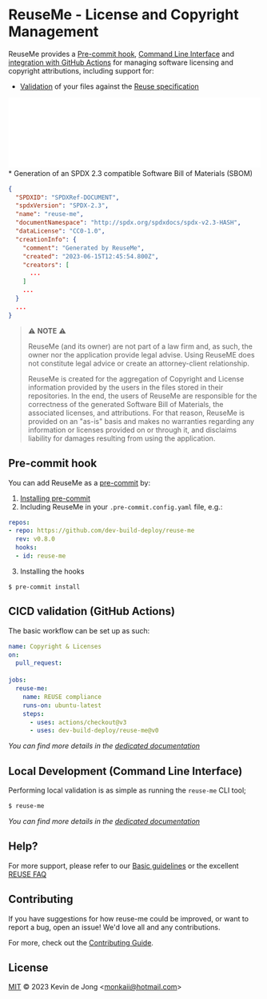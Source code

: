 <!-- 
SPDX-FileCopyrightText: 2023 Kevin de Jong <monkaii@hotmail.com>
SPDX-License-Identifier: MIT
-->

# ReuseMe - License and Copyright Management

ReuseMe provides a [Pre-commit hook](#pre-commit), [Command Line Interface](#local-development-command-line-interface) and [integration with GitHub Actions](#cicd-validation-github-actions) for managing software licensing and copyright attributions, including support for:

* [Validation](./docs/specifications.md) of your files against the [Reuse specification]
<img src="./docs/images/cli_example.svg">
* Generation of an SPDX 2.3 compatible Software Bill of Materials (SBOM)

  ```json
  {
    "SPDXID": "SPDXRef-DOCUMENT",
    "spdxVersion": "SPDX-2.3",
    "name": "reuse-me",
    "documentNamespace": "http://spdx.org/spdxdocs/spdx-v2.3-HASH",
    "dataLicense": "CC0-1.0",
    "creationInfo": {
      "comment": "Generated by ReuseMe",
      "created": "2023-06-15T12:45:54.800Z",
      "creators": [
        ...
      ]
      ...
    }
    ...
  }
  ```

> ⚠️ **NOTE** ⚠️
> 
> ReuseMe (and its owner) are not part of a law firm and, as such, the owner nor the application provide legal advise.
> Using ReuseME does not constitute legal advice or create an attorney-client relationship.
> 
> ReuseMe is created for the aggregation of Copyright and License information provided by the users in the files stored in their repositories.
> In the end, the users of ReuseMe are responsible for the correctness of the generated Software Bill of Materials, the associated licenses, and attributions.
> For that reason, ReuseMe is provided on an "as-is" basis and makes no warranties regarding any information or licenses provided on or through it, and disclaims liability for damages resulting from using the application.

## Pre-commit hook

You can add ReuseMe as a [pre-commit](https://pre-commit.com) by:

1. [Installing pre-commit](https://pre-commit.com/#install)
2. Including ReuseMe in your `.pre-commit.config.yaml` file, e.g.:

```yaml
repos:
- repo: https://github.com/dev-build-deploy/reuse-me
  rev: v0.8.0
  hooks:
  - id: reuse-me
```
3. Installing the hooks
```
$ pre-commit install
```

## CICD validation (GitHub Actions)

The basic workflow can be set up as such:

```yaml
name: Copyright & Licenses
on:
  pull_request:

jobs:
  reuse-me:
    name: REUSE compliance
    runs-on: ubuntu-latest
    steps:
      - uses: actions/checkout@v3
      - uses: dev-build-deploy/reuse-me@v0
```

_You can find more details in the [dedicated documentation](./docs/github-action.md)_

## Local Development (Command Line Interface)

Performing local validation is as simple as running the `reuse-me` CLI tool;

```sh
$ reuse-me
```

_You can find more details in the [dedicated documentation](./docs/cli.md)_

## Help?

For more support, please refer to our [Basic guidelines](./docs/guidelines.md) or the excellent [REUSE FAQ](https://reuse.software/faq/)

## Contributing

If you have suggestions for how reuse-me could be improved, or want to report a bug, open an issue! We'd love all and any contributions.

For more, check out the [Contributing Guide](CONTRIBUTING.md).

## License

[MIT](./LICENSES/MIT.txt) © 2023 Kevin de Jong \<monkaii@hotmail.com\>

[Reuse specification]: https://reuse.software/spec/
